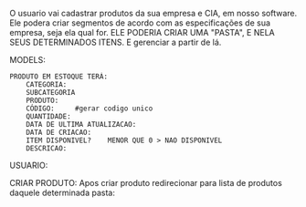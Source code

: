 O usuario vai cadastrar produtos da sua empresa e CIA, em nosso software.
    Ele podera criar segmentos de acordo com as especificações de sua empresa, seja ela qual for.
    ELE PODERIA CRIAR UMA "PASTA", E NELA SEUS DETERMINADOS ITENS. E gerenciar a partir de lá.

MODELS:

    PRODUTO EM ESTOQUE TERÁ:
        CATEGORIA:  
        SUBCATEGORIA
        PRODUTO:
        CÓDIGO:     #gerar codigo unico
        QUANTIDADE: 
        DATA DE ULTIMA ATUALIZACAO:
        DATA DE CRIACAO:
        ITEM DISPONIVEL?    MENOR QUE 0 > NAO DISPONIVEL
        DESCRICAO:


USUARIO:
    

CRIAR PRODUTO:
    Apos criar produto redirecionar para lista de produtos daquele determinada pasta:
    
 





